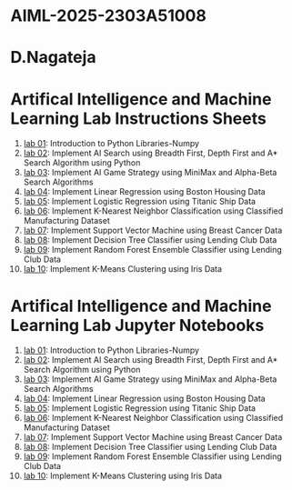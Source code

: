 # AIML-2025-2303A51008
# D.Nagateja
# Artifical Intelligence and Machine Learning Lab Instructions Sheets
1. [lab 01](https://github.com/2303a51008/AIML--2025/blob/main/AIML_A1.pdf): Introduction to Python Libraries-Numpy
2. [lab 02](https://github.com/2303a51008/AIML--2025/blob/main/AIML_A2.pdf): Implement AI Search using Breadth First, Depth First and A* Search Algorithm using Python
3. [lab 03](https://github.com/2303a51008/AIML--2025/blob/main/AIML_A3%20(2).pdf): Implement AI Game Strategy using MiniMax and Alpha-Beta Search Algorithms
4. [lab 04](https://github.com/2303a51008/AIML--2025/blob/main/AIML_A4.pdf): Implement Linear Regression using Boston Housing Data
5. [lab 05](https://github.com/2303a51008/AIML--2025/blob/main/AIML_A5.pdf): Implement Logistic Regression using Titanic Ship Data
6. [lab 06](https://github.com/2303a51008/AIML--2025/blob/main/AIML_A6.pdf): Implement K-Nearest Neighbor Classification using Classified Manufacturing Dataset
7. [lab 07](https://github.com/2303a51008/AIML--2025/blob/main/AIML_A7.pdf): Implement Support Vector Machine using Breast Cancer Data
8. [lab 08](https://github.com/2303a51008/AIML--2025/blob/main/AIML_A8.pdf): Implement Decision Tree Classifier using Lending Club Data
9. [lab 09](https://github.com/2303a51008/AIML--2025/blob/main/AIML_A9.pdf): Implement Random Forest Ensemble Classifier using Lending Club Data
10. [lab 10](https://github.com/2303a51008/AIML--2025/blob/main/AIML_A10.pdf): Implement K-Means Clustering using Iris Data


# Artifical Intelligence and Machine Learning Lab Jupyter Notebooks 
1. [lab 01](https://github.com/2303a51008/AIML--2025/blob/main/Lab01_AIML.ipynb): Introduction to Python Libraries-Numpy
2. [lab 02](https://github.com/2303a51008/AIML--2025/blob/main/Lab02_AIML.ipynb): Implement AI Search using Breadth First, Depth First and A* Search Algorithm using Python
3. [lab 03](https://github.com/2303a51008/AIML--2025/blob/main/AIML_LAB03.ipynb): Implement AI Game Strategy using MiniMax and Alpha-Beta Search Algorithms
4. [lab 04](https://github.com/2303a51008/AIML--2025/blob/main/Lab04_AIML.ipynb): Implement Linear Regression using Boston Housing Data
5. [lab 05](https://github.com/2303a51008/AIML--2025/blob/main/Lab05_AIML.ipynb): Implement Logistic Regression using Titanic Ship Data
6. [lab 06](https://github.com/2303a51008/AIML--2025/blob/main/LAB_6AIML.ipynb): Implement K-Nearest Neighbor Classification using Classified Manufacturing Dataset
7. [lab 07](https://github.com/2303a51008/AIML--2025/blob/main/Lab07.ipynb): Implement Support Vector Machine using Breast Cancer Data
8. [lab 08](https://github.com/2303a51008/AIML--2025/blob/main/LAB_08.ipynb): Implement Decision Tree Classifier using Lending Club Data
9. [lab 09](https://github.com/2303a51008/AIML--2025/blob/main/Lab09_AIML.ipynb): Implement Random Forest Ensemble Classifier using Lending Club Data
10. [lab 10](https://github.com/2303a51008/AIML--2025/blob/main/Lab_10.ipynb): Implement K-Means Clustering using Iris Data
